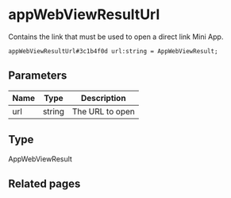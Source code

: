# appWebViewResultUrl
Contains the link that must be used to open a direct link Mini App.

```
appWebViewResultUrl#3c1b4f0d url:string = AppWebViewResult;
```

## Parameters
| Name | Type | Description |
| ---- | :----: | ----------- |
| url | string | The URL to open |


## Type
AppWebViewResult

## Related pages
